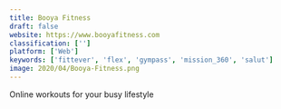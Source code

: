 ```yaml
---
title: Booya Fitness
draft: false 
website: https://www.booyafitness.com
classification: ['']
platform: ['Web']
keywords: ['fittever', 'flex', 'gympass', 'mission_360', 'salut']
image: 2020/04/Booya-Fitness.png
---
```

Online workouts for your busy lifestyle